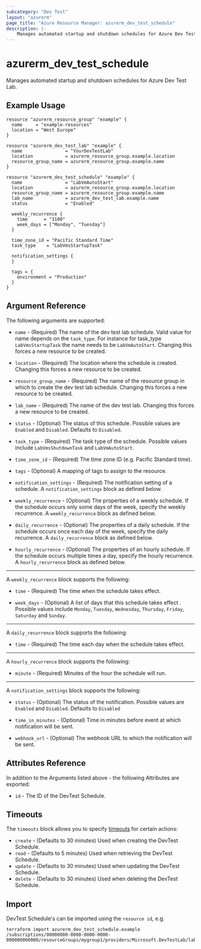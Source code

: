 ```yaml
---
subcategory: "Dev Test"
layout: "azurerm"
page_title: "Azure Resource Manager: azurerm_dev_test_schedule"
description: |-
    Manages automated startup and shutdown schedules for Azure Dev Test Lab.
---
```


# azurerm_dev_test_schedule

Manages automated startup and shutdown schedules for Azure Dev Test Lab.

## Example Usage

```hcl
resource "azurerm_resource_group" "example" {
  name     = "example-resources"
  location = "West Europe"
}

resource "azurerm_dev_test_lab" "example" {
  name                = "YourDevTestLab"
  location            = azurerm_resource_group.example.location
  resource_group_name = azurerm_resource_group.example.name
}

resource "azurerm_dev_test_schedule" "example" {
  name                = "LabVmAutoStart"
  location            = azurerm_resource_group.example.location
  resource_group_name = azurerm_resource_group.example.name
  lab_name            = azurerm_dev_test_lab.example.name
  status              = "Enabled"

  weekly_recurrence {
    time      = "1100"
    week_days = ["Monday", "Tuesday"]
  }

  time_zone_id = "Pacific Standard Time"
  task_type    = "LabVmsStartupTask"

  notification_settings {
  }

  tags = {
    environment = "Production"
  }
}
```

## Argument Reference

The following arguments are supported:

* `name` - (Required) The name of the dev test lab schedule. Valid value for name depends on the `task_type`. For instance for task_type `LabVmsStartupTask` the name needs to be `LabVmAutoStart`. Changing this forces a new resource to be created.

* `location` - (Required) The location where the schedule is created. Changing this forces a new resource to be created.

* `resource_group_name` - (Required) The name of the resource group in which to create the dev test lab schedule. Changing this forces a new resource to be created.

* `lab_name` - (Required) The name of the dev test lab. Changing this forces a new resource to be created.

* `status` - (Optional) The status of this schedule. Possible values are `Enabled` and `Disabled`. Defaults to `Disabled`.

* `task_type` - (Required) The task type of the schedule. Possible values include `LabVmsShutdownTask` and `LabVmAutoStart`.

* `time_zone_id` - (Required) The time zone ID (e.g. Pacific Standard time).

* `tags` - (Optional) A mapping of tags to assign to the resource.

* `notification_settings` - (Required) The notification setting of a schedule. A `notification_settings` block as defined below.

* `weekly_recurrence` - (Optional) The properties of a weekly schedule. If the schedule occurs only some days of the week, specify the weekly recurrence. A `weekly_recurrence` block as defined below.

* `daily_recurrence` - (Optional) The properties of a daily schedule. If the schedule occurs once each day of the week, specify the daily recurrence. A `daily_recurrence` block as defined below.

* `hourly_recurrence` - (Optional) The properties of an hourly schedule. If the schedule occurs multiple times a day, specify the hourly recurrence. A `hourly_recurrence` block as defined below.

---

A `weekly_recurrence` block supports the following:

* `time` - (Required) The time when the schedule takes effect.

* `week_days` - (Optional) A list of days that this schedule takes effect . Possible values include `Monday`, `Tuesday`, `Wednesday`, `Thursday`, `Friday`, `Saturday` and `Sunday`.

---

A `daily_recurrence` block supports the following:

* `time` - (Required) The time each day when the schedule takes effect.

---

A `hourly_recurrence` block supports the following:

* `minute` - (Required) Minutes of the hour the schedule will run.

---

A `notification_settings` block supports the following:

* `status` - (Optional) The status of the notification. Possible values are `Enabled` and `Disabled`. Defaults to `Disabled`

* `time_in_minutes` - (Optional) Time in minutes before event at which notification will be sent.

* `webhook_url` - (Optional) The webhook URL to which the notification will be sent.

## Attributes Reference

In addition to the Arguments listed above - the following Attributes are exported:

* `id` - The ID of the DevTest Schedule.

## Timeouts

The `timeouts` block allows you to specify [timeouts](https://www.terraform.io/language/resources/syntax#operation-timeouts) for certain actions:

* `create` - (Defaults to 30 minutes) Used when creating the DevTest Schedule.
* `read` - (Defaults to 5 minutes) Used when retrieving the DevTest Schedule.
* `update` - (Defaults to 30 minutes) Used when updating the DevTest Schedule.
* `delete` - (Defaults to 30 minutes) Used when deleting the DevTest Schedule.

## Import

DevTest Schedule's can be imported using the `resource id`, e.g.

```shell
terraform import azurerm_dev_test_schedule.example /subscriptions/00000000-0000-0000-0000-000000000000/resourceGroups/mygroup1/providers/Microsoft.DevTestLab/labs/myDevTestLab/schedules/labvmautostart
```
